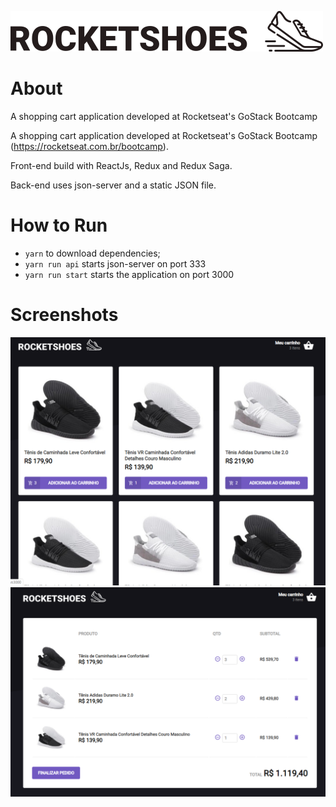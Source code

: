 ![Rocketshoes Logo](/.github/logo.png)
# About
A shopping cart application developed at Rocketseat's GoStack Bootcamp

A shopping cart application developed at Rocketseat's GoStack Bootcamp (https://rocketseat.com.br/bootcamp).

Front-end build with ReactJs, Redux and Redux Saga.

Back-end uses json-server and a static JSON file.

# How to Run
* `yarn` to download dependencies;
* `yarn run api` starts json-server on port 333
* `yarn run start` starts the application on port 3000

# Screenshots

![Screenshot 01](/.github/screen01.png)
![Screenshot 02](/.github/screen02.png)
